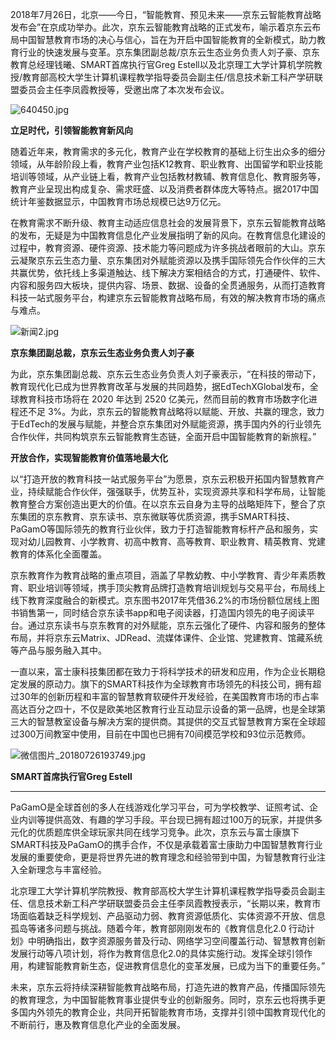 2018年7月26日，北京——今日，“智能教育、预见未来——京东云智能教育战略发布会”在京成功举办。此次，京东云智能教育战略的正式发布，喻示着京东云布局中国智慧教育市场的决心与信心，旨在为开启中国智能教育的全新模式，助力教育行业的快速发展与变革。京东集团副总裁/京东云生态业务负责人刘子豪、京东教育总经理钱曦、SMART首席执行官Greg Estell以及北京理工大学计算机学院教授/教育部高校大学生计算机课程教学指导委员会副主任/信息技术新工科产学研联盟委员会主任李凤霞教授等，受邀出席了本次发布会议。

![640450.jpg]()

**立足时代，引领智能教育新风向**

随着近年来，教育需求的多元化，教育产业在学校教育的基础上衍生出众多的细分领域，从年龄阶段上看，教育产业包括K12教育、职业教育、出国留学和职业技能培训等领域，从产业链上看，教育产业包括教材教辅、教育信息化、教育服务等，教育产业呈现出构成复杂、需求旺盛、以及消费者群体庞大等特点。据2017中国统计年鉴数据显示，中国教育市场总规模已达9万亿元。

在教育需求不断升级、教育主动适应信息社会的发展背景下，京东云智能教育战略的发布，无疑是为中国教育信息化产业发展指明了新的风向。在教育信息化建设的过程中，教育资源、硬件资源、技术能力等问题成为许多挑战者眼前的大山。京东云凝聚京东云生态力量、京东集团对外赋能资源以及携手国际领先合作伙伴的三大共赢优势，依托线上多渠道触达、线下解决方案相结合的方式，打通硬件、软件、内容和服务四大板块，提供内容、场景、数据、设备的全贯通服务，从而打造教育科技一站式服务平台，构建京东云智能教育战略布局，有效的解决教育市场的痛点与难点。

![新闻2.jpg]()

**京东集团副总裁，京东云生态业务负责人刘子豪**

为此，京东集团副总裁、京东云生态业务负责人刘子豪表示，“在科技的带动下，教育现代化已成为世界教育改革与发展的共同趋势，据EdTechXGlobal发布，全球教育科技市场将在 2020 年达到 2520 亿美元，然而目前的教育市场数字化进程还不足 3%。为此，京东云的智能教育战略将以赋能、开放、共赢的理念，致力于EdTech的发展与赋能，并整合京东集团对外赋能资源，携手国内外的行业领先合作伙伴，共同构筑京东云智能教育生态链，全面开启中国智能教育的新旅程。”

**开放合作，实现智能教育价值落地最大化**

以“打造开放的教育科技一站式服务平台”为愿景，京东云积极开拓国内智慧教育产业，持续赋能合作伙伴，强强联手，优势互补，实现资源共享和科学布局，让智能教育整合方案创造出更大的价值。在以京东云自身为主导的战略矩阵下，整合了京东集团的京东教育、京东读书、京东微联等优质资源，携手SMART科技、PaGamO等国际领先的教育行业伙伴，致力于打造智能教育标杆产品和服务，实现对幼儿园教育、小学教育、初高中教育、高等教育、职业教育、精英教育、党建教育的体系化全面覆盖。

京东教育作为教育战略的重点项目，涵盖了早教幼教、中小学教育、青少年素质教育、职业培训等领域，携手顶尖教育品牌打造教育培训规划与交易平台，布局线上线下教育深度融合的新模式。京东图书2017年凭借36.2%的市场份额位居线上图书销售第一，同时结合京东读书app和电子阅读器，打造国内领先的电子阅读平台。通过京东读书与京东教育的对外赋能，京东云强化了硬件、内容和服务的整体布局，并将京东云Matrix、JDRead、流媒体课件、企业馆、党建教育、馆藏系统等产品与服务融入其中。

一直以来，富士康科技集团都在致力于将科学技术的研发和应用，作为企业长期稳定发展的原动力。旗下的SMART科技作为全球教育市场领先的科技公司，拥有超过30年的创新历程和丰富的智慧教育软硬件开发经验，在美国教育市场的市占率高达百分之四十，不仅是欧美地区教育行业互动显示设备的第一品牌，也是全球第三大的智慧教室设备与解决方案的提供商。其提供的交互式智慧教育方案在全球超过300万间教室中使用，目前在中国也已拥有70间模范学校和93位示范教师。

![微信图片_20180726193749.jpg]()

**SMART首席执行官Greg Estell**

****

PaGamO是全球首创的多人在线游戏化学习平台，可为学校教学、证照考试、企业内训等提供高效、有趣的学习手段。平台现已拥有超过100万的玩家，并提供多元化的优质题库供全球玩家共同在线学习竞争。此次，京东云与富士康旗下SMART科技及PaGamO的携手合作，不仅是承载着富士康助力中国智慧教育行业发展的重要使命，更是将世界先进的教育理念和经验带到中国，为智慧教育行业注入全新理念与丰富经验。

北京理工大学计算机学院教授、教育部高校大学生计算机课程教学指导委员会副主任、信息技术新工科产学研联盟委员会主任李凤霞教授表示，“长期以来，教育市场面临着缺乏科学规划、产品驱动力弱、教育资源低质化、实体资源不开放、信息孤岛等诸多问题与挑战。随着今年，教育部刚刚发布的《教育信息化2.0 行动计划》中明确指出，数字资源服务普及行动、网络学习空间覆盖行动、智慧教育创新发展行动等八项计划，将作为教育信息化2.0的具体实施行动。发挥全球引领作用，构建智能教育新生态，促进教育信息化的变革发展，已成为当下的重要任务。”

未来，京东云将持续深耕智能教育战略布局，打造先进的教育产品，传播国际领先的教育理念，为中国智能教育事业提供专业的创新服务。同时，京东云也将携手更多国内外领先的教育企业，共同开拓智能教育市场，支撑并引领中国教育现代化的不断前行，惠及教育信息化产业的全面发展。
